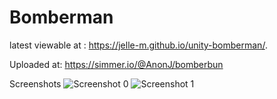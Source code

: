 # Bomberman
latest viewable at :
https://jelle-m.github.io/unity-bomberman/.

Uploaded at:
https://simmer.io/@AnonJ/bomberbun

Screenshots
![Screenshot 0][Screenshot0]
![Screenshot 1][Screenshot1]

[screenshot0]: Bombereggs0.png "Screenshot0"
[screenshot1]: Bombereggs1.png "Screenshot1"
